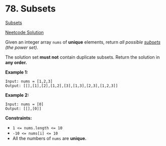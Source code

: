 # 78. Subsets

[Subsets](https://leetcode.com/problems/subsets/description/)

[Neetcode Solution](https://www.youtube.com/watch?v=REOH22Xwdkk&pp=ygUQbmVldGNvZGUgc3Vic2V0cw%3D%3D)

Given an integer array `nums` of <b>unique</b> elements, return <em>all possible
[subsets](https://en.wikipedia.org/wiki/Subset) (the power set).</em>

The solution set <b>must not</b> contain duplicate subsets. Return the solution
in <b>any order.</b>

**Example 1:**

```
Input: nums = [1,2,3]
Output: [[],[1],[2],[1,2],[3],[1,3],[2,3],[1,2,3]]
```

**Example 2:**

```
Input: nums = [0]
Output: [[],[0]]
```

**Constraints:**

- `1 <= nums.length <= 10`
- `-10 <= nums[i] <= 10`
- All the numbers of `nums` are <b>unique.</b>

